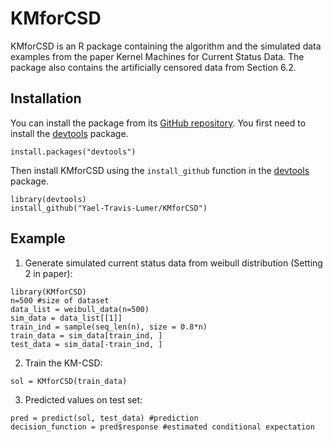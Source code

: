 # KMforCSD

KMforCSD is an R package containing the algorithm and the simulated data examples from the paper Kernel Machines for Current Status Data. 
The package also contains the artificially censored data from Section 6.2.

## Installation
You can install the package from its [GitHub repository](https://github.com/Yael-Travis-Lumer/KMforCSD/). You first need to install the [devtools](https://github.com/r-lib/devtools) package.
```{r}
install.packages("devtools")
```
Then install KMforCSD using the `install_github` function in the [devtools](https://github.com/r-lib/devtools) package.
```{r}
library(devtools)
install_github("Yael-Travis-Lumer/KMforCSD")
```

## Example
1. Generate simulated current status data from weibull distribution (Setting 2 in paper):
```{r}
library(KMforCSD)
n=500 #size of dataset
data_list = weibull_data(n=500)
sim_data = data_list[[1]]
train_ind = sample(seq_len(n), size = 0.8*n)
train_data = sim_data[train_ind, ]
test_data = sim_data[-train_ind, ]
```
2. Train the KM-CSD:
```{r}
sol = KMforCSD(train_data)
```
3. Predicted values on test set:
```{r}
pred = predict(sol, test_data) #prediction
decision_function = pred$response #estimated conditional expectation
```

